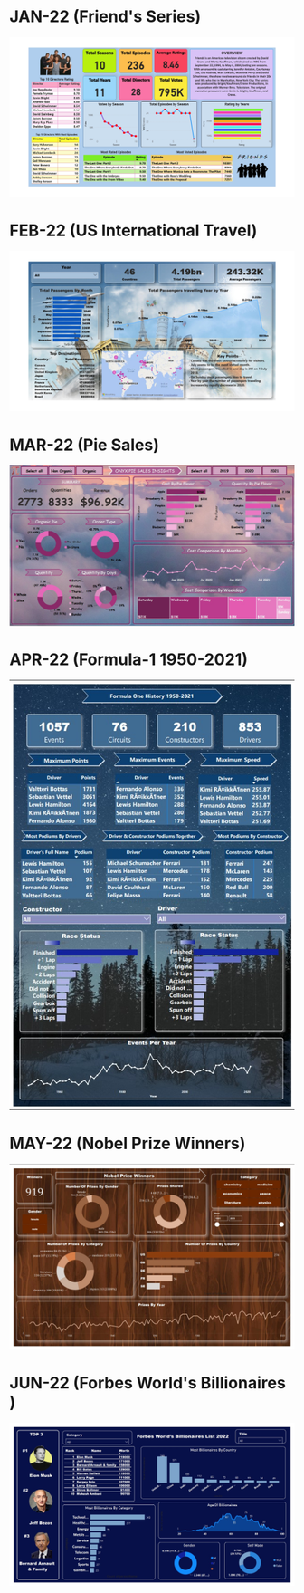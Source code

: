 # JAN-22 (Friend's Series)
![](https://github.com/adityanaranje/Onxy-Data-DNA-Challenges/blob/main/Images/JAN22.jpg)


# FEB-22 (US International Travel)
![](https://github.com/adityanaranje/Onxy-Data-DNA-Challenges/blob/main/Images/FEB22.jpg)


# MAR-22 (Pie Sales)
![](https://github.com/adityanaranje/Onxy-Data-DNA-Challenges/blob/main/Images/MAR22.jpg)


# APR-22 (Formula-1 1950-2021)
![](https://github.com/adityanaranje/Onxy-Data-DNA-Challenges/blob/main/Images/APR22.jpg)


# MAY-22 (Nobel Prize Winners)
![](https://github.com/adityanaranje/Onxy-Data-DNA-Challenges/blob/main/Images/MAY22.jpg)


# JUN-22 (Forbes World's Billionaires )
![](https://github.com/adityanaranje/Onxy-Data-DNA-Challenges/blob/main/Images/JUN22.jpg)

